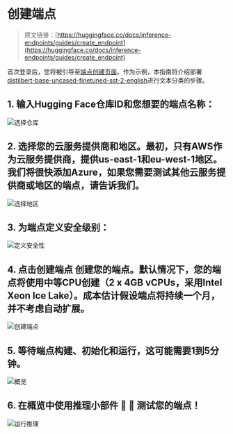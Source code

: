 # 创建端点

> 原文链接：[https://huggingface.co/docs/inference-endpoints/guides/create_endpoint](https://huggingface.co/docs/inference-endpoints/guides/create_endpoint)

首次登录后，您将被引导至[端点创建页面](https://ui.endpoints.huggingface.co/new)。作为示例，本指南将介绍部署[distilbert-base-uncased-finetuned-sst-2-english](https://huggingface.co/distilbert-base-uncased-finetuned-sst-2-english)进行文本分类的步骤。

## 1. 输入Hugging Face仓库ID和您想要的端点名称：

![选择仓库](../Images/ea792df9c6f00101a25e79865ae6e98c.png)

## 2. 选择您的云服务提供商和地区。最初，只有AWS作为云服务提供商，提供us-east-1和eu-west-1地区。我们将很快添加Azure，如果您需要测试其他云服务提供商或地区的端点，请告诉我们。

![选择地区](../Images/9e6d3b1d6aa30a006712c9a9fab9390b.png)

## 3. 为端点定义安全级别：

![定义安全性](../Images/edace6faae5d85f8e688c5b8769a52da.png)

## 4. 点击创建端点 创建您的端点。默认情况下，您的端点将使用中等CPU创建（2 x 4GB vCPUs，采用Intel Xeon Ice Lake）。成本估计假设端点将持续一个月，并不考虑自动扩展。

![创建端点](../Images/d2fd09d11587c60d44abaeee747b8e6d.png)

## 5. 等待端点构建、初始化和运行，这可能需要1到5分钟。

![概览](../Images/75b9ac34c88b445f1c03e7cd063efb4a.png)

## 6. 在概览中使用推理小部件 🏁 🎉 测试您的端点！

![运行推理](../Images/e73cf109815a3811021081b1dc139977.png)
